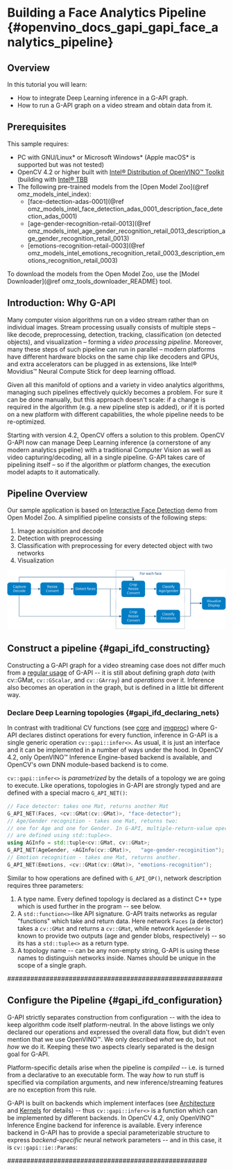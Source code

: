 # Building a Face Analytics Pipeline {#openvino_docs_gapi_gapi_face_analytics_pipeline}

## Overview
In this tutorial you will learn:

* How to integrate Deep Learning inference in a G-API graph.
* How to run a G-API graph on a video stream and obtain data from it.

## Prerequisites
This sample requires:

* PC with GNU/Linux* or Microsoft Windows* (Apple macOS* is supported but was not tested)
* OpenCV 4.2 or higher built with [Intel® Distribution of OpenVINO™ Toolkit](https://software.intel.com/content/www/us/en/develop/tools/openvino-toolkit.html) (building with [Intel® TBB](https://www.threadingbuildingblocks.org/intel-tbb-tutorial)
* The following pre-trained models from the [Open Model Zoo](@ref omz_models_intel_index):
    * [face-detection-adas-0001](@ref omz_models_intel_face_detection_adas_0001_description_face_detection_adas_0001)
    * [age-gender-recognition-retail-0013](@ref omz_models_intel_age_gender_recognition_retail_0013_description_age_gender_recognition_retail_0013)
    * [emotions-recognition-retail-0003](@ref omz_models_intel_emotions_recognition_retail_0003_description_emotions_recognition_retail_0003)

To download the models from the Open Model Zoo, use the [Model Downloader](@ref omz_tools_downloader_README) tool.

## Introduction: Why G-API
Many computer vision algorithms run on a video stream rather than on individual images. Stream processing usually consists of multiple steps – like decode, preprocessing, detection, tracking, classification (on detected objects), and visualization – forming a *video processing pipeline*. Moreover, many these steps of such pipeline can run in parallel – modern platforms have different hardware blocks on the same chip like decoders and GPUs, and extra accelerators can be plugged in as extensions, like Intel® Movidius™ Neural Compute Stick for deep learning offload.

Given all this manifold of options and a variety in video analytics algorithms, managing such pipelines effectively quickly becomes a problem. For sure it can be done manually, but this approach doesn't scale: if a change is required in the algorithm (e.g. a new pipeline step is added), or if it is ported on a new platform with different capabilities, the whole pipeline needs to be re-optimized.

Starting with version 4.2, OpenCV offers a solution to this problem. OpenCV G-API now can manage Deep Learning inference (a cornerstone of any modern analytics pipeline) with a traditional Computer Vision as well as video capturing/decoding, all in a single pipeline. G-API takes care of pipelining itself – so if the algorithm or platform changes, the execution model adapts to it automatically.

## Pipeline Overview
Our sample application is based on [Interactive Face Detection](omz_demos_interactive_face_detection_demo_README) demo from Open Model Zoo. A simplified pipeline consists of the following steps:

1. Image acquisition and decode
2. Detection with preprocessing
3. Classification with preprocessing for every detected object with two networks
4. Visualization

![Face Analytics Pipeline Overview](../img/gapi_face_analytics_pipeline.svg)

## Construct a pipeline {#gapi_ifd_constructing}

Constructing a G-API graph for a video streaming case does not differ much from a [regular usage](https://docs.opencv.org/4.5.0/d0/d1e/gapi.html#gapi_example) of G-API -- it is still about defining graph *data* (with cv::GMat, `cv::GScalar`, and `cv::GArray`) and *operations* over it. Inference also becomes an operation in the graph, but is defined in a little bit different way.

### Declare Deep Learning topologies {#gapi_ifd_declaring_nets}

In contrast with traditional CV functions (see [core](https://docs.opencv.org/4.5.0/df/d1f/group__gapi__core.html) and [imgproc](https://docs.opencv.org/4.5.0/d2/d00/group__gapi__imgproc.html)) where G-API declares distinct operations for every function, inference in G-API is a single generic operation `cv::gapi::infer<>`. As usual, it is just an interface and it can be implemented in a number of ways under the hood. In OpenCV 4.2, only OpenVINO™ Inference Engine-based backend is available, and OpenCV's own DNN module-based backend is to come.

`cv::gapi::infer<>` is _parametrized_ by the details of a topology we are going to execute. Like operations, topologies in G-API are strongly typed and are defined with a special macro `G_API_NET()`:

```cpp
// Face detector: takes one Mat, returns another Mat
G_API_NET(Faces, <cv::GMat(cv::GMat)>, "face-detector");
// Age/Gender recognition - takes one Mat, returns two:
// one for Age and one for Gender. In G-API, multiple-return-value operations
// are defined using std::tuple<>.
using AGInfo = std::tuple<cv::GMat, cv::GMat>;
G_API_NET(AgeGender, <AGInfo(cv::GMat)>,   "age-gender-recoginition");
// Emotion recognition - takes one Mat, returns another.
G_API_NET(Emotions, <cv::GMat(cv::GMat)>, "emotions-recognition");
```

Similar to how operations are defined with `G_API_OP()`, network description requires three parameters:
1. A type name. Every defined topology is declared as a distinct C++ type which is used further in the program -- see below.
2. A `std::function<>`-like API signature. G-API traits networks as regular "functions" which take and return data. Here network `Faces` (a detector) takes a `cv::GMat` and returns a `cv::GMat`, while network `AgeGender` is known to provide two outputs (age and gender blobs, respectively) -- so its has a `std::tuple<>` as a return type.
3. A topology name -- can be any non-empty string, G-API is using these names to distinguish networks inside. Names should be unique in the scope of a single graph.


########################################################


## Configure the Pipeline {#gapi_ifd_configuration}

G-API strictly separates construction from configuration -- with the idea to keep algorithm code itself platform-neutral. In the above listings we only declared our operations and expressed the overall data flow, but didn't even mention that we use OpenVINO™. We only described *what* we do, but not *how* we do it. Keeping these two aspects clearly separated is the design goal for G-API.

Platform-specific details arise when the pipeline is *compiled* -- i.e. is turned from a declarative to an executable form. The way *how* to run stuff is specified via compilation arguments, and new inference/streaming features are no exception from this rule. 

G-API is built on backends which implement interfaces (see [Architecture](https://docs.opencv.org/4.5.0/de/d4d/gapi_hld.html) and [Kernels](kernel_api) for details) -- thus `cv::gapi::infer<>` is a function which can be implemented by different backends. In OpenCV 4.2, only OpenVINO™ Inference Engine backend for inference is available. Every inference backend in G-API has to provide a special parameterizable structure to express *backend-specific* neural network parameters -- and in this case, it is `cv::gapi::ie::Params`:


####################################################